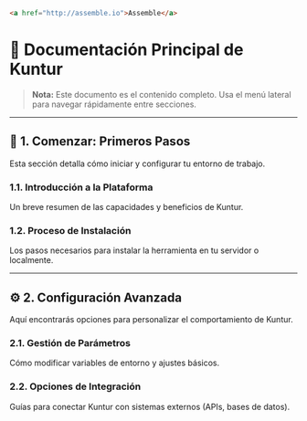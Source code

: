 ```html
<a href="http://assemble.io">Assemble</a>
```

# 📄 Documentación Principal de Kuntur

> **Nota:** Este documento es el contenido completo. Usa el menú lateral para navegar rápidamente entre secciones.

---

## 🚀 1. Comenzar: Primeros Pasos

Esta sección detalla cómo iniciar y configurar tu entorno de trabajo.

### 1.1. Introducción a la Plataforma
Un breve resumen de las capacidades y beneficios de Kuntur.

### 1.2. Proceso de Instalación
Los pasos necesarios para instalar la herramienta en tu servidor o localmente.

---

## ⚙️ 2. Configuración Avanzada

Aquí encontrarás opciones para personalizar el comportamiento de Kuntur.

### 2.1. Gestión de Parámetros
Cómo modificar variables de entorno y ajustes básicos.

### 2.2. Opciones de Integración
Guías para conectar Kuntur con sistemas externos (APIs, bases de datos).
